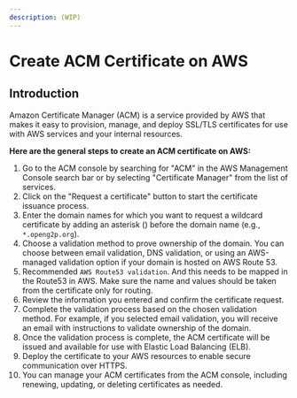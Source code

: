 ```yaml
---
description: (WIP)
---
```


# Create ACM Certificate on AWS

## Introduction

Amazon Certificate Manager (ACM) is a service provided by AWS that makes it easy to provision, manage, and deploy SSL/TLS certificates for use with AWS services and your internal resources.

**Here are the general steps to create an ACM certificate on AWS:**

1. Go to the ACM console by searching for "ACM" in the AWS Management Console search bar or by selecting "Certificate Manager" from the list of services.
2. Click on the "Request a certificate" button to start the certificate issuance process.
3. Enter the domain names for which you want to request a wildcard certificate by adding an asterisk () before the domain name (e.g., `*.openg2p.org`).
4. Choose a validation method to prove ownership of the domain. You can choose between email validation, DNS validation, or using an AWS-managed validation option if your domain is hosted on AWS Route 53.
5. Recommended `AWS Route53 validation`.  And this needs to be mapped in the Route53 in AWS. Make sure the name and values should be taken from the certificate only for routing.
6. Review the information you entered and confirm the certificate request.
7. Complete the validation process based on the chosen validation method. For example, if you selected email validation, you will receive an email with instructions to validate ownership of the domain.
8. Once the validation process is complete, the ACM certificate will be issued and available for use with Elastic Load Balancing (ELB).
9. Deploy the certificate to your AWS resources to enable secure communication over HTTPS.
10. You can manage your ACM certificates from the ACM console, including renewing, updating, or deleting certificates as needed.
